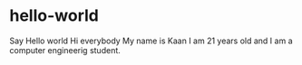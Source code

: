 # hello-world
Say Hello world
Hi everybody 
My name is Kaan I am 21 years old and I am a computer engineerig student.
